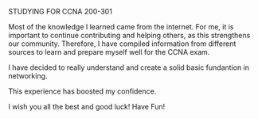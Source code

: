 STUDYING FOR CCNA 200-301

Most of the knowledge I learned came from the internet. For me, it is important to continue contributing and helping others, as this strengthens our community. Therefore, I have compiled information from different sources to learn and prepare myself well for the CCNA exam.

I have decided to really understand and create a solid basic fundantion in networking. 

This experience has boosted my confidence.

I wish you all the best and good luck! Have Fun!
